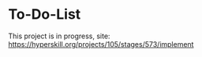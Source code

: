# To-Do-List
This project is in progress, site: https://hyperskill.org/projects/105/stages/573/implement

